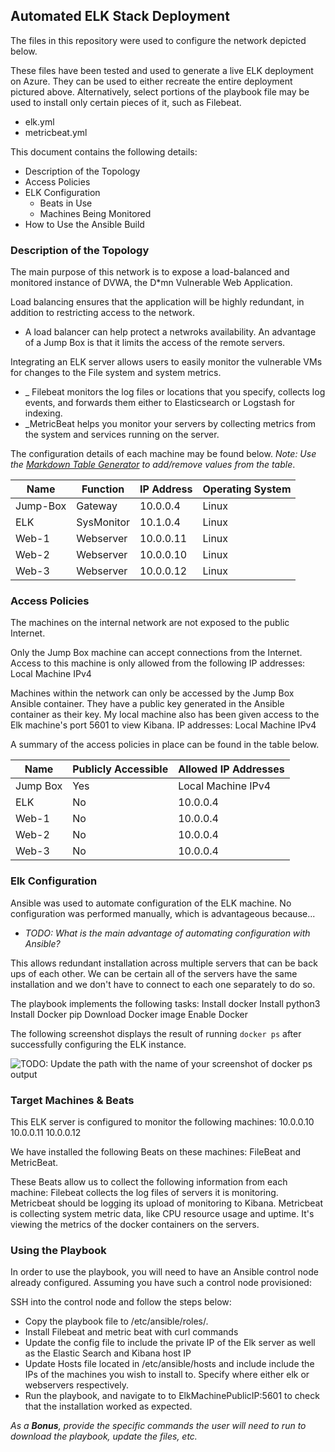## Automated ELK Stack Deployment

The files in this repository were used to configure the network depicted below.


These files have been tested and used to generate a live ELK deployment on Azure. They can be used to either recreate the entire deployment pictured above. Alternatively, select portions of the playbook file may be used to install only certain pieces of it, such as Filebeat.

  -  elk.yml
  -  metricbeat.yml
  
This document contains the following details:
- Description of the Topology
- Access Policies
- ELK Configuration
  - Beats in Use
  - Machines Being Monitored
- How to Use the Ansible Build


### Description of the Topology

The main purpose of this network is to expose a load-balanced and monitored instance of DVWA, the D*mn Vulnerable Web Application.

Load balancing ensures that the application will be highly redundant, in addition to restricting access to the network.
-  A load balancer can help protect a netwroks availability. An advantage of a Jump Box is that it limits the access of the remote servers. 

Integrating an ELK server allows users to easily monitor the vulnerable VMs for changes to the File system and system metrics.
- _ Filebeat monitors the log files or locations that you specify, collects log events, and forwards them either to Elasticsearch or Logstash for indexing.
- _MetricBeat helps you monitor your servers by collecting metrics from the system and services running on the server.

The configuration details of each machine may be found below.
_Note: Use the [Markdown Table Generator](http://www.tablesgenerator.com/markdown_tables) to add/remove values from the table_.

| Name     | Function   | IP Address | Operating System |
|----------|------------|------------|------------------|
| Jump-Box | Gateway    | 10.0.0.4   | Linux            |
| ELK      | SysMonitor | 10.1.0.4   | Linux            |
| Web-1    | Webserver  | 10.0.0.11  | Linux            |
| Web-2    | Webserver  | 10.0.0.10  | Linux            |
| Web-3    | Webserver  | 10.0.0.12  | Linux            |

### Access Policies

The machines on the internal network are not exposed to the public Internet. 

Only the Jump Box machine can accept connections from the Internet. Access to this machine is only allowed from the following IP addresses: Local Machine IPv4

Machines within the network can only be accessed by the Jump Box Ansible container.  They have a public key generated in the Ansible container as their key. My local machine also has been given access to the Elk machine's port 5601 to view Kibana. IP addresses: Local Machine IPv4

A summary of the access policies in place can be found in the table below.

| Name     | Publicly Accessible | Allowed IP Addresses |
|----------|---------------------|----------------------|
| Jump Box | Yes                 | Local Machine IPv4   |
| ELK      | No                  | 10.0.0.4             |
| Web-1    | No                  | 10.0.0.4             |
| Web-2    | No                  | 10.0.0.4             |
| Web-3    | No                  | 10.0.0.4             |

### Elk Configuration

Ansible was used to automate configuration of the ELK machine. No configuration was performed manually, which is advantageous because...
- _TODO: What is the main advantage of automating configuration with Ansible?_

This allows redundant installation across multiple servers that can be back ups of each other. We can be certain all of the servers have the same installation and we don't have to connect to each one separately to do so.



The playbook implements the following tasks: Install docker Install python3 Install Docker pip Download Docker image Enable Docker

The following screenshot displays the result of running `docker ps` after successfully configuring the ELK instance.

![TODO: Update the path with the name of your screenshot of docker ps output](Images/docker_ps_output.png)

### Target Machines & Beats
This ELK server is configured to monitor the following machines: 10.0.0.10 10.0.0.11 10.0.0.12

We have installed the following Beats on these machines: FileBeat and MetricBeat.  

These Beats allow us to collect the following information from each machine:
 Filebeat collects the log files of servers it is monitoring. Metricbeat should be logging its upload of monitoring to Kibana. Metricbeat is collecting system metric data, like CPU resource usage and uptime. It's viewing the metrics of the docker containers on the servers.

### Using the Playbook
In order to use the playbook, you will need to have an Ansible control node already configured. Assuming you have such a control node provisioned: 

SSH into the control node and follow the steps below:
- Copy the playbook file to /etc/ansible/roles/.
- Install Filebeat and metric beat with curl commands
- Update the config file to include the private IP of the Elk server as well as the Elastic Search and Kibana host IP
- Update Hosts file located in /etc/ansible/hosts and include include the IPs of the machines you wish to install to. Specify where either elk or webservers respectively.
- Run the playbook, and navigate to to ElkMachinePublicIP:5601  to check that the installation worked as expected.

_As a **Bonus**, provide the specific commands the user will need to run to download the playbook, update the files, etc._